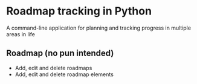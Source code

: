 # Roadmap tracking in Python

A command-line application for planning and tracking progress in multiple areas in life

## Roadmap (no pun intended)
- Add, edit and delete roadmaps
- Add, edit and delete roadmap elements
